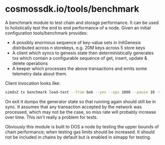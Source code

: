# cosmossdk.io/tools/benchmark

A benchmark module to test chain and storage performance. It can be used to holistically test
the end to end performance of a node. Given an initial configuration tools/benchmark provides:

* A possibly enormous sequence of key-value sets in InitGenesis distributed across n storekeys,
  e.g. 20M keys across 5 store keys
* A client which syncs to genesis state then deterministically generates txs which contain a
  configurable sequence of get, insert, update & delete operations
* A keeper which processes the above transactions and emits some telemetry data about them.

Client invocation looks like:

```bash
simdv2 tx benchmark load-test --from bob --yes --ops 1000 --pause 10 -v
```

On exit it dumps the generator state so that running again should still be in sync. It assumes
that any transaction accepted by the network was processed, which may not be the case, so miss
rate will probably increase over time. This isn't really a problem for tests.

Obviously this module is built to DOS a node by testing the upper bounds of chain performance;
when testing gas limits should be increased. It should not be included in chains by default but
is enabled in simapp for testing.